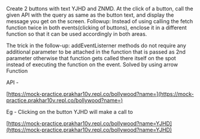 Create 2 buttons with text YJHD and ZNMD. At the click of a button, call the given API with the query as same as the button text, and display the message you get on the screen. 
Followup: Instead of using calling the fetch function twice in both events(clicking of buttons), enclose it in a different function so that it can be used accordingly in both areas.

The trick in the follow-up: addEventListerner methods do not require any additional parameter to be attached in the function that is passed as 2nd parameter otherwise that function gets called there itself on the spot instead of executing the function on the event. Solved by using arrow Function

API -

[https://mock-practice.prakhar10v.repl.co/bollywood?name=](https://mock-practice.prakhar10v.repl.co/bollywood?name=)

Eg - Clicking on the button YJHD will make a call to

[https://mock-practice.prakhar10v.repl.co/bollywood?name=YJHD](https://mock-practice.prakhar10v.repl.co/bollywood?name=YJHD)

